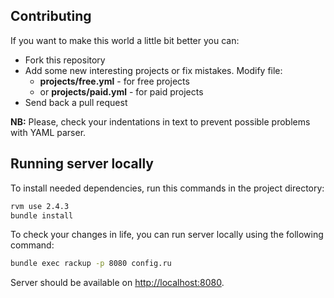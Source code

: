 
## Contributing

If you want to make this world a little bit better you can:

- Fork this repository
- Add some new interesting projects or fix mistakes.
  Modify file:
    - **projects/free.yml** - for free projects
    - or **projects/paid.yml** - for paid projects
- Send back a pull request

**NB:** Please, check your indentations in text to prevent possible problems with YAML parser.


## Running server locally

To install needed dependencies, run this commands in the project directory:
```sh
rvm use 2.4.3
bundle install
```

To check your changes in life, you can run server locally using the following command:

```sh
bundle exec rackup -p 8080 config.ru
```

Server should be available on [http://localhost:8080](http://localhost:8080/).
